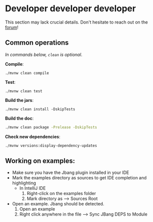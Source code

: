 # Developer developer developer 

This section may lack crucial details. Don't hesitate to reach out on the [forum](https://github.com/jeamlit/jeamlit/discussions)!

## Common operations
*In commands below, `clean` is optional*.

**Compile**:
```
./mvnw clean compile
```

**Test**:
```
./mvnw clean test
```

**Build the jars**:
```
./mvnw clean install -DskipTests
```

**Build the doc**:
```bash
./mvnw clean package -Prelease -DskipTests
```

**Check new dependencies**:
```bash
./mvnw versions:display-dependency-updates
```


## Working on examples:
- Make sure you have the Jbang plugin installed in your IDE
- Mark the examples directory as sources to get IDE completion and highlighting
  - In IntelliJ IDE
    1. Right-click on the examples folder
    2. Mark directory as --> Sources Root
- Open an example. Jbang should be detected. 
  1. Open an example
  2. Right click anywhere in the file --> Sync JBang DEPS to Module
